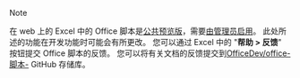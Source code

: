 > [!NOTE]
> 在 web 上的 Excel 中的 Office 脚本是[公共预览版](https://techcommunity.microsoft.com/t5/excel-blog/announcing-office-scripts-preview/ba-p/1093559)，需要[由管理员启用](https://support.office.com/article/office-scripts-settings-in-m365-19d3c51a-6ca2-40ab-978d-60fa49554dcf)。 此处所述的功能在开发功能时可能会有所更改。 您可以通过 Excel 中的 "**帮助 > 反馈**" 按钮提交 Office 脚本的反馈。 您可以将有关文档的反馈提交到[OfficeDev/office-脚本-](https://github.com/OfficeDev/office-scripts-docs/issues) GitHub 存储库。

